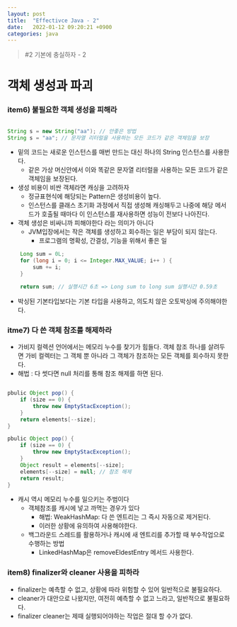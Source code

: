 ```yaml
---
layout: post
title:  "Effectivce Java - 2"
date:   2022-01-12 09:20:21 +0900
categories: java
---
```


> #2 기본에 충실하자 - 2

# 객체 생성과 파괴

### item6) 불필요한 객체 생성을 피해라

```java

String s = new String("aa"); // 안좋은 방법
String s = "aa"; // 문자열 리터럴을 사용하는 모든 코드가 같은 객체임을 보장
```

- 밑의 코드는 새로운 인스턴스를 매번 만드는 대신 하나의 String 인스턴스를 사용한다.
    - 같은 가상 머신안에서 이와 똑같은 문자열 리터럴을 사용하는 모든 코드가 같은 객체임을 보장된다.
- 생성 비용이 비싼 객체라면 캐싱을 고려하자
    - 정규표현식에 해당되는 Pattern은 생성비용이 높다.
    - 인스턴스를 클래스 초기화 과정에서 직접 생성해 캐싱해두고 나중에 해당 메서드가 호출될 때마다 이 인스턴스를 재사용하면 성능이 전보다 나아진다.
- 객체 생성은 비싸니까 피해야한다 라는 의미가 아니다
    - JVM입장에서는 작은 객체를 생성하고 회수하는 일은 부담이 되지 않는다.
        - 프로그램의 명확성, 간결성, 기능을 위해서 좋은 일

```java
    Long sum = 0L;
    for (long i = 0; i <= Integer.MAX_VALUE; i++ ) {
        sum += i;
    }

    return sum; // 실행시간 6초 => Long sum to long sum 실행시간 0.59초

```

- 박싱된 기본타입보다는 기본 타입을 사용하고, 의도치 않은 오토박싱에 주의해야한다.


### itme7) 다 쓴 객체 참조를 해제하라

- 가비지 컬렉션 언어에서는 메모리 누수를 찾기가 힘들다. 객체 참조 하나를 살려두면 가비 컬렉터는 그 객체 뿐 아니라 그 객체가 참조하는 모든 객체를 회수하지 못한다.
- 해법 : 다 썻다면 null 처리를 통해 참조 해제를 하면 된다.

```java

pbulic Object pop() {
    if (size == 0) {
        throw new EmptyStacException();
    }
    return elements[--size];
}

pbulic Object pop() {
    if (size == 0) {
        throw new EmptyStacException();
    }
    Object result = elements[--size];
    elements[--size] = null; // 참조 해제
    return result;
}

```

- 캐시 역시 메모리 누수를 일으키는 주범이다
    - 객체참조를 캐시에 넣고 까먹는 경우가 있다
        - 해법: WeakHashMap: 다 쓴 엔트리는 그 즉시 자동으로 제거된다.
        - 이러한 상황에 유의하여 사용해야한다.
    - 백그라운드 스레드를 활용하거나 캐시에 새 엔트리를 추가할 때 부수작업으로 수행하는 방법
        - LinkedHashMap은 removeEldestEntry 메서드 사용한다.

### item8) finalizer와 cleaner 사용을 피하라
- finalizer는 예측할 수 없고, 상황에 따라 위험할 수 있어 일반적으로 불필요하다.
- cleaner가 대안으로 나왔지만, 여전히 예측할 수 없고 느라고, 일반적으로 불필요하다.
- finalizer cleaner는 제때 실행되어야하는 작업은 절대 할 수가 없다.